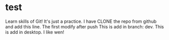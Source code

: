 # test
Learn skills of Git! It's just a practice.
I have CLONE the repo from github and add this line.
The first modify after push
This is add in branch: dev.
This is add in desktop.
I like wen!
